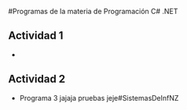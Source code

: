 #Programas de la materia de Programación C# .NET

## Actividad 1
- 

## Actividad 2
- Programa 3
jajaja pruebas jeje# S i s t e m a s D e I n f N Z  
 